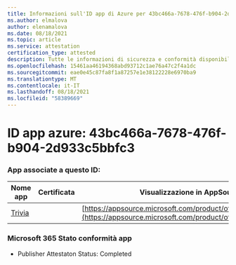```yaml
---
title: Informazioni sull'ID app di Azure per 43bc466a-7678-476f-b904-2d933c5bbfc3
ms.author: elmalova
author: elenamalova
ms.date: 08/18/2021
ms.topic: article
ms.service: attestation
certification_type: attested
description: Tutte le informazioni di sicurezza e conformità disponibili per 43bc466a-7678-476f-b904-2d933c5bbfc3.
ms.openlocfilehash: 15461aa46194368abd93712c1ae76a47c2f4a1dc
ms.sourcegitcommit: eae0e45c87fa8f1a87257e1e38122228e6970ba9
ms.translationtype: MT
ms.contentlocale: it-IT
ms.lasthandoff: 08/18/2021
ms.locfileid: "58389669"
---
```

# <a name="azure-app-id-43bc466a-7678-476f-b904-2d933c5bbfc3"></a>ID app azure: 43bc466a-7678-476f-b904-2d933c5bbfc3


### <a name="apps-associated-with-this-id"></a>App associate a questo ID:
| **Nome app** | **Certificata** | **Visualizzazione in AppSource** |
|--------------|---------------|-----------------------|
| [Trivia](https://docs.microsoft.com/microsoft-365-app-certification/forward/WA200001956) |  | [https://appsource.microsoft.com/product/office/WA200001956](https://appsource.microsoft.com/product/office/WA200001956) |

### <a name="microsoft-365-app-compliance-status"></a>Microsoft 365 Stato conformità app
- Publisher Attestaton Status: Completed
